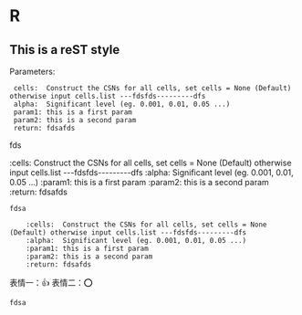 R
=======

This is a reST style
---------------------

Parameters:

     cells:  Construct the CSNs for all cells, set cells = None (Default) otherwise input cells.list ---fdsfds---------dfs
     alpha:  Significant level (eg. 0.001, 0.01, 0.05 ...)
     param1: this is a first param
     param2: this is a second param
     return: fdsafds

fds

:cells:  Construct the CSNs for all cells, set cells = None (Default) otherwise input cells.list ---fdsfds---------dfs
:alpha:  Significant level (eg. 0.001, 0.01, 0.05 ...)
:param1: this is a first param
:param2: this is a second param
:return: fdsafds

`fdsa`

        :cells:  Construct the CSNs for all cells, set cells = None (Default) otherwise input cells.list ---fdsfds---------dfs
        :alpha:  Significant level (eg. 0.001, 0.01, 0.05 ...)
        :param1: this is a first param
        :param2: this is a second param
        :return: fdsafds
  
表情一：:+1:
表情二：:o:
  
`fdsa`
  

